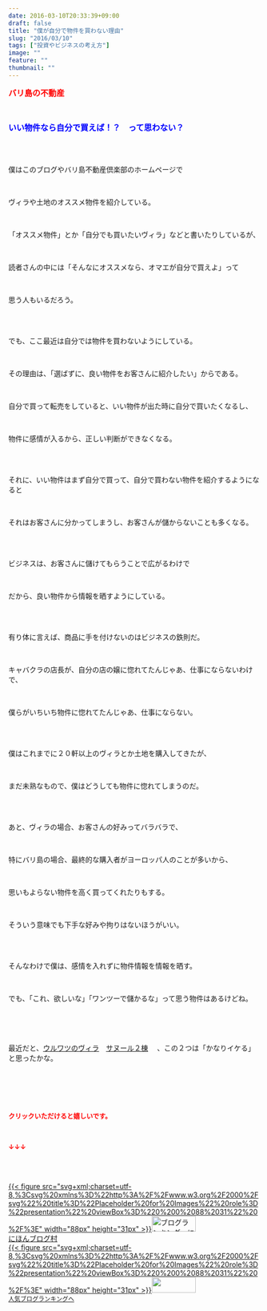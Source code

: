 ```yaml
---
date: 2016-03-10T20:33:39+09:00
draft: false
title: "僕が自分で物件を買わない理由"
slug: "2016/03/10"
tags: ["投資やビジネスの考え方"]
image: ""
feature: ""
thumbnail: ""
---
```

<p><font color="#ff0000" size="3"><strong>バリ島の不動産</strong></font></p><br/><p><font color="#0000ff" size="3"><strong>いい物件なら自分で買えば！？　って思わない？</strong></font></p><br/><br/><p>僕はこのブログやバリ島不動産倶楽部のホームページで</p><br/><p>ヴィラや土地のオススメ物件を紹介している。</p><br/><p>「オススメ物件」とか「自分でも買いたいヴィラ」などと書いたりしているが、</p><br/><p>読者さんの中には「そんなにオススメなら、オマエが自分で買えよ」って</p><br/><p>思う人もいるだろう。</p><br/><br/><p>でも、ここ最近は自分では物件を買わないようにしている。</p><br/><p>その理由は、「選ばずに、良い物件をお客さんに紹介したい」からである。</p><br/><p>自分で買って転売をしていると、いい物件が出た時に自分で買いたくなるし、</p><br/><p>物件に感情が入るから、正しい判断ができなくなる。</p><br/><br/><p>それに、いい物件はまず自分で買って、自分で買わない物件を紹介するようになると</p><br/><p>それはお客さんに分かってしまうし、お客さんが儲からないことも多くなる。</p><br/><br/><p>ビジネスは、お客さんに儲けてもらうことで広がるわけで</p><br/><p>だから、良い物件から情報を晒すようにしている。</p><br/><br/><p>有り体に言えば、商品に手を付けないのはビジネスの鉄則だ。</p><br/><p>キャバクラの店長が、自分の店の嬢に惚れてたんじゃあ、仕事にならないわけで、</p><br/><p>僕らがいちいち物件に惚れてたんじゃあ、仕事にならない。</p><br/><br/><p>僕はこれまでに２０軒以上のヴィラとか土地を購入してきたが、</p><br/><p>まだ未熟なもので、僕はどうしても物件に惚れてしまうのだ。</p><br/><br/><p>あと、ヴィラの場合、お客さんの好みってバラバラで、</p><br/><p>特にバリ島の場合、最終的な購入者がヨーロッパ人のことが多いから、</p><br/><p>思いもよらない物件を高く買ってくれたりもする。</p><br/><p>そういう意味でも下手な好みや拘りはないほうがいい。</p><br/><br/><p>そんなわけで僕は、感情を入れずに物件情報を情報を晒す。</p><br/><p>でも、「これ、欲しいな」「ワンツーで儲かるな」って思う物件はあるけどね。</p><br/><br/><br/><p>最近だと、<a href="?p=3070" target="_blank">ウルワツのヴィラ</a>　<a href="?p=3097" target="_blank">サヌール２棟</a> 　、この２つは「かなりイケる」と思ったかな。</p><br/><br/><br/><br/><p><font color="#ff0000" size="2"><strong>クリックいただけると嬉しいです。<br/></strong></font></p><br/><p><font color="#ff0000" size="2"><strong>↓↓↓</strong></font></p><br/><p><br/><a href="http://www.blogmura.com/ranking.html" target="_blank">{{< figure src="svg+xml;charset=utf-8,%3Csvg%20xmlns%3D%22http%3A%2F%2Fwww.w3.org%2F2000%2Fsvg%22%20title%3D%22Placeholder%20for%20Images%22%20role%3D%22presentation%22%20viewBox%3D%220%200%2088%2031%22%20%2F%3E" width="88px" height="31px" >}}<noscript><img border="0" alt="ブログランキング・にほんブログ村へ" src="https://img-proxy.blog-video.jp/images?url=http%3A%2F%2Fwww.blogmura.com%2Fimg%2Fwww88_31.gif" width="88" height="31"></noscript></a><br/> <a href="http://www.blogmura.com/ranking.html" target="_blank">にほんブログ村</a><br/><a title="人気ブログランキングへ" href="link.php?1804582">{{< figure src="svg+xml;charset=utf-8,%3Csvg%20xmlns%3D%22http%3A%2F%2Fwww.w3.org%2F2000%2Fsvg%22%20title%3D%22Placeholder%20for%20Images%22%20role%3D%22presentation%22%20viewBox%3D%220%200%2088%2031%22%20%2F%3E" width="88px" height="31px" >}}<noscript><img border="0" src="https://blog.with2.net/img/banner/banner_22.gif" width="88" height="31"></noscript></a><br/> <a style="FONT-SIZE: 12px" href="link.php?1804582">人気ブログランキングへ</a><br/> </p>

